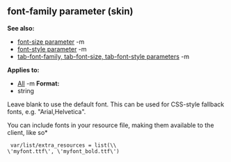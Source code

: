 ## font-family parameter (skin)
**See also:**
*   [font-size parameter](/ref/%7Bskin%7D/param/font-size.md) -m
*   [font-style parameter](/ref/%7Bskin%7D/param/font-style.md) -m
*   [tab-font-family, tab-font-size, tab-font-style
    parameters](/ref/%7Bskin%7D/param/tab-font.md) -m
<!-- -->
**Applies to:**
*   [All](/ref/%7Bskin%7D/control.md) -m<!-- -->
**Format:**
*   string


Leave blank to use the default font. This can be used for
CSS-style fallback fonts, e.g. \"Arial,Helvetica\". 

You can
include fonts in your resource file, making them available to the
client, like so* 
```
 var/list/extra_resources = list(\\
\'myfont.ttf\', \'myfont_bold.ttf\') 
```
